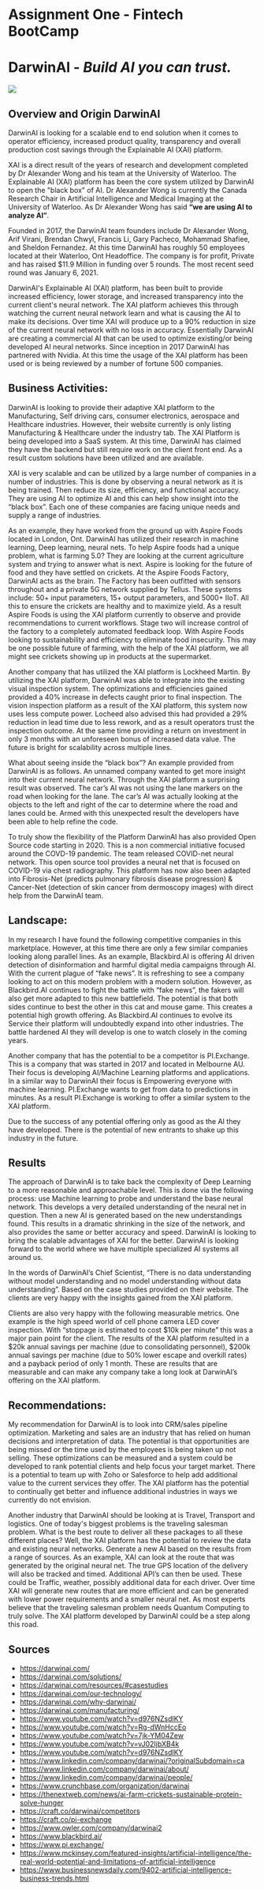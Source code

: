 # Assignment One - Fintech BootCamp
# DarwinAI - *Build AI you can trust.*

![](https://github.com/TGreenizan/Assignment1/blob/main/DarwinAI.png?raw=true)

## Overview and Origin DarwinAI

DarwinAI is looking for a scalable end to end solution when it comes to operator efficiency, increased product quality, transparency and overall production cost savings through the Explainable AI (XAI) platform. 

XAI is a direct result of the years of research and development completed by Dr Alexander Wong and his team at the University of Waterloo. The Explainable AI (XAI) platform has been the core system utilized by DarwinAI to open the "black box" of AI. Dr Alexander Wong is currently the Canada Research Chair in Artificial Intelligence and Medical Imaging at the University of Waterloo. As Dr Alexander Wong has said **“we are using AI to analyze AI”**.

Founded in 2017, the DarwinAI team founders include Dr Alexander Wong, Arif Virani, Brendan Chwyl, Francis Li, Gary Pacheco, Mohammad Shafiee, and Sheldon Fernandez. At this time DarwinAI has roughly 50 employees located at their Waterloo, Ont Headoffice. The company is for profit, Private and has raised $11.9 Million in funding over 5 rounds. The most recent seed round was January 6, 2021.

DarwinAI's Explainable AI (XAI) platform, has been built to provide increased efficiency, lower storage, and increased transparency into the current client's neural network. The XAI platform achieves this through watching the current neural network learn and what is causing the AI to make its decisions. Over time XAI will produce up to a 90% reduction in size of the current neural network with no loss in accuracy. Essentially DarwinAI are creating a commercial AI that can be used to optimize existing/or being developed AI neural networks.  Since inception in 2017 DarwinAI has partnered with Nvidia. At this time the usage of the XAI platform has been used or is being reviewed by a number of fortune 500 companies. 

## Business Activities:

DarwinAI is looking to provide their adaptive XAI platform to the Manufacturing, Self driving cars, consumer electronics, aerospace and Healthcare industries. However, their website currently is only listing Manufacturing & Healthcare under the industry tab. The XAI Platform is being developed into a SaaS system. At this time, DarwinAI has claimed they have the backend but still require work on the client front end. As a result custom solutions have been utilized and are available. 

XAI is very scalable and can be utilized by a large number of companies in a number of industries.  This is done by observing a neural network as it is being trained. Then reduce its size, efficiency, and functional accuracy. They are using AI to optimize AI and this can help show insight into the “black box”.  Each one of these companies are facing unique needs and supply a range of industries.

As an example, they have worked from the ground up with Aspire Foods located in London, Ont. DarwinAI has utilized their research in machine learning, Deep learning, neural nets. To help Aspire foods had a unique problem, what is farming 5.0?  They are looking at the current agriculture system and trying to answer what is next.  Aspire is looking for the future of food and they have settled on crickets. At the Aspire Foods Factory, DarwinAI acts as the brain. The Factory has been outfitted with sensors throughout and a private 5G network supplied by Tellus. These systems include: 50+ input parameters, 15+ output parameters, and 5000+ IIoT. All this to ensure the crickets are healthy and to maximize yield. As a result Aspire Foods is using the XAI platform currently to observe and provide recommendations to current workflows.  Stage two will increase control of the factory to a completely automated feedback loop. With Aspire Foods looking to sustainability and efficiency to eliminate food insecurity. This may be one possible future of farming, with the help of the XAI platform, we all might see crickets showing up in products at the supermarket.

Another company that has utilized the XAI platform is Lockheed Martin. By utilizing the XAI platform, DarwinAI was able to integrate into the existing visual inspection system. The optimizations and efficiencies gained provided a 40% increase in defects caught prior to final inspection. The vision inspection platform as a result of the XAI platform, this system now uses less compute power. Locheed also advised this had provided a 29% reduction in lead time due to less rework, and as a result operators trust the inspection outcome. At the same time providing a return on investment in only 3 months with an unforeseen bonus of increased data value. The future is bright for scalability across multiple lines.

What about seeing inside the “black box”? An example provided from DarwinAI is as follows. An unnamed company wanted to get more insight into their current neural network. Through the XAI platform a surprising result was observed. The car’s AI was not using the lane markers on the road when looking for the lane.  The car’s AI was actually looking at the objects to the left and right of the car to determine where the road and lanes could be.  Armed with this unexpected result the developers have been able to help refine the code.

To truly show the flexibility of the Platform DarwinAI has also provided Open Source code starting in 2020.  This is a non commercial initiative focused around the COVD-19 pandemic. The team released COVID-net neural network. This open source tool provides a neural net that is focused on COVID-19 via chest radiography. This platform has now also been adapted into Fibrosis-Net (predicts pulmonary fibrosis disease progression) & Cancer-Net (detection of skin cancer from dermoscopy images) with direct help from the DarwinAI team.  

## Landscape:

In my research I have found the following competitive companies in this marketplace. However, at this time there are only a few similar companies looking along parallel lines.  As an example, Blackbird.AI is offering AI driven detection of disinformation and harmful digital media campaigns through AI. With the current plague of “fake news”. It is refreshing to see a company looking to act on this modern problem with a modern solution. However, as Blackbird.AI continues to fight the battle with “fake news”, the fakers will also get more adapted to this new battlefield. The potential is that both sides continue to best the other in this cat and mouse game. This creates a potential high growth offering. As Blackbird.AI continues to evolve its Service their platform will undoubtedly expand into other industries. The battle hardened AI they will develop is one to watch closely in the coming years.

Another company that has the potential to be a competitor is PI.Exchange. This is a company that was started in 2017 and located in Melbourne AU. Their focus is developing AI/Machine Learning platforms and applications. In a similar way to DarwinAI their focus is Empowering everyone with machine learning. PI.Exchange wants to get from data to predictions in minutes. As a result PI.Exchange is working to offer a similar system to the XAI platform. 

Due to the success of any potential offering only as good as the AI they have developed. There is the potential of new entrants to shake up this industry in the future.

## Results

The approach of DarwinAI is to take back the complexity of Deep Learning to a more reasonable and approachable level. This is done via the following process: use Machine learning to probe and understand the base neural network. This develops a very detailed understanding of the neural net in question. Then a new AI is generated based on the new understandings found. This results in a dramatic shrinking in the size of the network, and also provides the same or better accuracy and speed. DarwinAI is looking to bring the scalable advantages of XAI for the better. DarwinAI is looking forward to the world where we have multiple specialized AI systems all around us.

In the words of DarwinAI’s Chief Scientist, “There is no data understanding without model understanding and no model understanding without data understanding”. Based on the case studies provided on their website. The clients are very happy with the insights gained from the XAI platform.

Clients are also very happy with the following measurable metrics. One example is the high speed world of cell phone camera LED cover inspection. With “stoppage is estimated to cost $10k per minute” this was a major pain point for the client. The results of the XAI platform resulted in a $20k annual savings per machine (due to consolidating personnel), $200k annual savings per machine (due to 50% lower escape and overkill rates) and a payback period of only 1 month. These are results that are measurable and can make any company take a long look at DarwinAI’s offering on the XAI platform.

## Recommendations:

My recommendation for DarwinAI is to look into CRM/sales pipeline optimization. Marketing and sales are an industry that has relied on human decisions and interpretation of data.  The potential is that opportunities are being missed or the time used by the employees is being taken up not selling. These optimizations can be measured and a system could be developed to rank potential clients and help focus your target market. There is a potential to team up with Zoho or Salesforce to help add additional value to the current services they offer. The XAI platform has the potential to continually get better and influence additional industries in ways we currently do not envision.

Another industry that DarwinAI should be looking at is Travel, Transport and logistics. One of today's biggest problems is the traveling salesman problem. What is the best route to deliver all these packages to all these different places? Well, the XAI platform has the potential to review the data and existing neural networks.  Generate a new AI based on the results from a range of sources. As an example, XAI can look at the route that was generated by the original neural net. The true GPS location of the delivery will also be tracked and timed. Additional API’s can then be used. These could be Traffic, weather, possibly additional data for each driver. Over time XAI will generate new routes that are more efficient and can be generated with lower power requirements and a smaller neural net.  As most experts believe that the traveling salesman problem needs Quantum Computing to truly solve.  The XAI platform developed by DarwinAI could be a step along this road.

## Sources

- https://darwinai.com/ 
- https://darwinai.com/solutions/ 
- https://darwinai.com/resources/#casestudies 
- https://darwinai.com/our-technology/ 
- https://darwinai.com/why-darwinai/ 
- https://darwinai.com/manufacturing/ 
- https://www.youtube.com/watch?v=d976NZsdlKY 
- https://www.youtube.com/watch?v=Rg-dWnHccEo 
- https://www.youtube.com/watch?v=7jk-YM04Zew 
- https://www.youtube.com/watch?v=vJ02IjbXB4k 
- https://www.youtube.com/watch?v=d976NZsdlKY
- https://www.linkedin.com/company/darwinai/?originalSubdomain=ca
- https://www.linkedin.com/company/darwinai/about/
- https://www.linkedin.com/company/darwinai/people/ 
- https://www.crunchbase.com/organization/darwinai
- https://thenextweb.com/news/ai-farm-crickets-sustainable-protein-solve-hunger
- https://craft.co/darwinai/competitors
- https://craft.co/pi-exchange 
- https://www.owler.com/company/darwinai2 
- https://www.blackbird.ai/ 
- https://www.pi.exchange/
- https://www.mckinsey.com/featured-insights/artificial-intelligence/the-real-world-potential-and-limitations-of-artificial-intelligence 
- https://www.businessnewsdaily.com/9402-artificial-intelligence-business-trends.html

